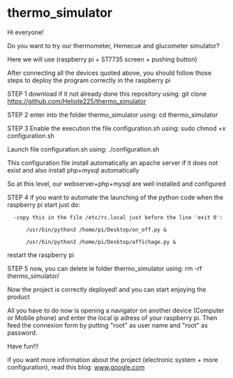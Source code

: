 # thermo_simulator
Hi everyone!

Do you want to try our thermometer, Hemecue and glucometer simulator?

Here we will use (raspberry pi + ST7735 screen + pushing button)

After connecting all the devices quoted above, you should follow those steps to deploy the program correctly in the raspberry pi

STEP 1
  download if it not already done this repository using: git clone https://github.com/Heliote225/thermo_simulator

STEP 2
  enter into the folder thermo_simulator using: cd thermo_simulator
  
STEP 3
  Enable the execution the file configuration.sh using: sudo chmod +x configuration.sh
  
  Launch file configuration.sh using: ./configuration.sh
  
  This configuration file install automatically an apache server if it does not exist and also install php+mysql automatically
  
  So at this level, our webserver+php+mysql are well installed and configured
   
STEP 4
  if you want to automate the launching of the python code when the raspberry pi start just do:
  
      -copy this in the file /etc/rc.local just before the line 'exit 0':
      
          /usr/bin/python3 /home/pi/Desktop/on_off.py &
          
          /usr/bin/python3 /home/pi/Desktop/affichage.py &
          
  restart the raspberry pi

STEP 5
  now, you can delete le folder thermo_simulator using: rm -rf thermo_simulator/

Now the project is correctly deployed! and you can start enjoying the product

All you have to do now is opening a navigator on another device (Computer or Mobile phone) and enter the local ip adress of your raspberry pi.
Then feed the connexion form by putting "root" as user name and "root" as password.

Have fun!!!

if you want more information about the project (electronic system + more configuration), read this blog: www.google.com
